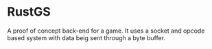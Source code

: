 # RustGS
A proof of concept back-end for a game. It uses a socket and opcode based system with data beig sent through a byte buffer.

